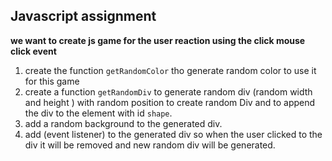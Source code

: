 ## Javascript assignment
**we want to create js game for the user reaction using the click mouse click event**

 1. create the function `getRandomColor` tho generate random color to use it for this game 
 2. create a function `getRandomDiv` to generate random div (random width and height ) with random position  to create random Div and to append the div to the element with id `shape`. 
 3.  add a  random background to the generated div.
 4.  add (event listener)   to the generated div  so when the user clicked to the div it will be removed and new random div will be generated.
